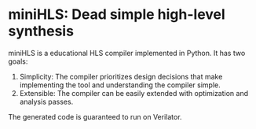 # miniHLS: Dead simple high-level synthesis

miniHLS is a educational HLS compiler implemented in Python. It has two goals:
1. Simplicity: The compiler prioritizes design decisions that make implementing
   the tool and understanding the compiler simple.
2. Extensible: The compiler can be easily extended with optimization and analysis
   passes.

The generated code is guaranteed to run on Verilator.
